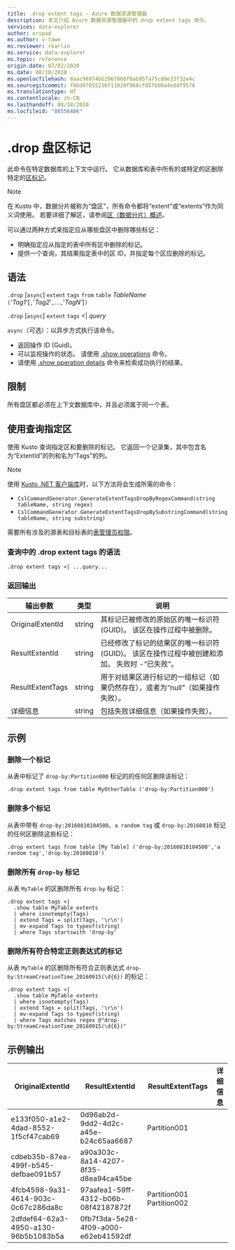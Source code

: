 ```yaml
---
title: .drop extent tags - Azure 数据资源管理器
description: 本文介绍 Azure 数据资源管理器中的 drop extent tags 命令。
services: data-explorer
author: orspod
ms.author: v-tawe
ms.reviewer: rkarlin
ms.service: data-explorer
ms.topic: reference
origin.date: 07/02/2020
ms.date: 08/18/2020
ms.openlocfilehash: 8aac96974bb296f068f6ab95fa75c80e33f32e4c
ms.sourcegitcommit: f4bd97855236f11020f968cfd5fbb0a4e84f9576
ms.translationtype: HT
ms.contentlocale: zh-CN
ms.lasthandoff: 08/18/2020
ms.locfileid: "88556486"
---
```

# <a name="drop-extent-tags"></a>.drop 盘区标记

此命令在特定数据库的上下文中运行。 它从数据库和表中所有的或特定的区删除特定的[区标记](extents-overview.md#extent-tagging)。  

> [!NOTE]
> 在 Kusto 中，数据分片被称为“盘区”，所有命令都将“extent”或“extents”作为同义词使用。
> 若要详细了解区，请参阅[区（数据分片）概述](extents-overview.md)。

可以通过两种方式来指定应从哪些盘区中删除哪些标记：

* 明确指定应从指定的表中所有区中删除的标记。
* 提供一个查询，其结果指定表中的区 ID，并指定每个区应删除的标记。

## <a name="syntax"></a>语法

`.drop` [`async`] `extent` `tags` `from` `table` *TableName* `(`'*Tag1*'[`,`'*Tag2*'`,`...`,`'*TagN*']`)`

`.drop` [`async`] `extent` `tags` <| *query*

`async`（可选）：以异步方式执行该命令。
   * 返回操作 ID (Guid)。
   * 可以监视操作的状态。 请使用 [.show operations](operations.md#show-operations) 命令。
   * 请使用 [.show operation details](operations.md#show-operation-details) 命令来检索成功执行的结果。

## <a name="restrictions"></a>限制

所有盘区都必须在上下文数据库中，并且必须属于同一个表。

## <a name="specify-extents-with-a-query"></a>使用查询指定区

使用 Kusto 查询指定区和要删除的标记。 它返回一个记录集，其中包含名为“ExtentId”的列和名为“Tags”的列。

> [!NOTE]
> 使用 [Kusto .NET 客户端库](../api/netfx/about-kusto-data.md)时，以下方法将会生成所需的命令：
> * `CslCommandGenerator.GenerateExtentTagsDropByRegexCommand(string tableName, string regex)`
> * `CslCommandGenerator.GenerateExtentTagsDropBySubstringCommand(string tableName, string substring)`

需要所有涉及的源表和目标表的[表管理员权限](../management/access-control/role-based-authorization.md)。

### <a name="syntax-for-drop-extent-tags-in-query"></a>查询中的 .drop extent tags 的语法

```kusto 
.drop extent tags <| ...query...
```

### <a name="return-output"></a>返回输出

输出参数 |类型 |说明 
---|---|---
OriginalExtentId |string |其标记已被修改的原始区的唯一标识符 (GUID)。 该区在操作过程中被删除。
ResultExtentId |string |已经修改了标记的结果区的唯一标识符 (GUID)。 该区在操作过程中被创建和添加。 失败时 -“已失败”。
ResultExtentTags |string |用于对结果区进行标记的一组标记（如果仍然存在），或者为“null”（如果操作失败）。
详细信息 |string |包括失败详细信息（如果操作失败）。

## <a name="examples"></a>示例

### <a name="drop-one-tag"></a>删除一个标记

从表中标记了 `drop-by:Partition000` 标记的的任何区删除该标记：

```kusto
.drop extent tags from table MyOtherTable ('drop-by:Partition000')
```

### <a name="drop-several-tags"></a>删除多个标记

从表中带有 `drop-by:20160810104500`、`a random tag` 或 `drop-by:20160810` 标记的任何区删除这些标记：

```kusto
.drop extent tags from table [My Table] ('drop-by:20160810104500','a random tag','drop-by:20160810')
```

### <a name="drop-all-drop-by-tags"></a>删除所有 `drop-by` 标记 

从表 `MyTable` 的区删除所有 `drop-by` 标记：

```kusto
.drop extent tags <| 
  .show table MyTable extents 
  | where isnotempty(Tags)
  | extend Tags = split(Tags, '\r\n') 
  | mv-expand Tags to typeof(string)
  | where Tags startswith 'drop-by'
```

### <a name="drop-all-tags-matching-specific-regex"></a>删除所有符合特定正则表达式的标记 

从表 `MyTable` 的区删除所有符合正则表达式 `drop-by:StreamCreationTime_20160915(\d{6})` 的标记：

```kusto
.drop extent tags <| 
  .show table MyTable extents 
  | where isnotempty(Tags)
  | extend Tags = split(Tags, '\r\n')
  | mv-expand Tags to typeof(string)
  | where Tags matches regex @"drop-by:StreamCreationTime_20160915(\d{6})"
```

## <a name="sample-output"></a>示例输出

|OriginalExtentId |ResultExtentId | ResultExtentTags | 详细信息
|---|---|---|---
|e133f050-a1e2-4dad-8552-1f5cf47cab69 |0d96ab2d-9dd2-4d2c-a45e-b24c65aa6687 | Partition001 |
|cdbeb35b-87ea-499f-b545-defbae091b57 |a90a303c-8a14-4207-8f35-d8ea94ca45be | |
|4fcb4598-9a31-4614-903c-0c67c286da8c |97aafea1-59ff-4312-b06b-08f42187872f | Partition001 Partition002 |
|2dfdef64-62a3-4950-a130-96b5b1083b5a |0fb7f3da-5e28-4f09-a000-e62eb41592df | |
